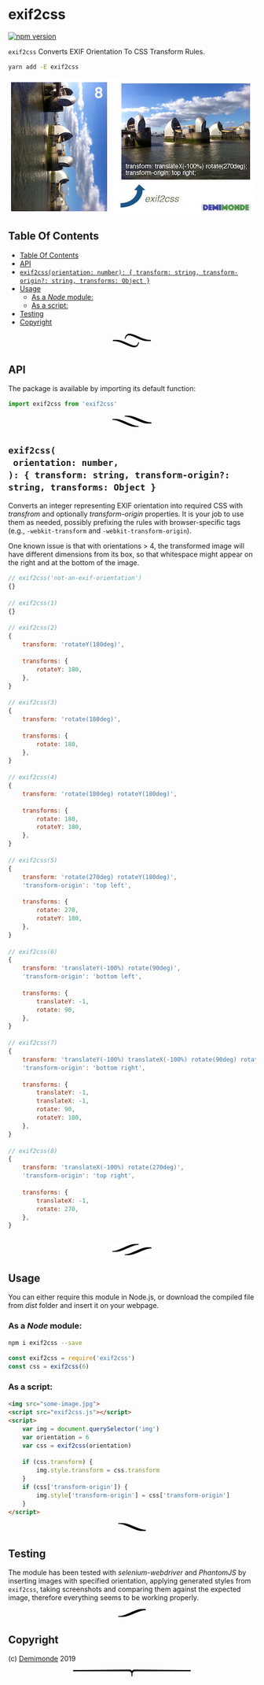 # exif2css

[![npm version](https://badge.fury.io/js/exif2css.svg)](https://npmjs.org/package/exif2css)

`exif2css` Converts EXIF Orientation To CSS Transform Rules.

```sh
yarn add -E exif2css
```

![exif2css](exif2css.jpg)

## Table Of Contents

- [Table Of Contents](#table-of-contents)
- [API](#api)
- [`exif2css(orientation: number): { transform: string, transform-origin?: string, transforms: Object }`](#exif2cssorientation-number--transform-string-transform-origin-string-transforms-object-)
- [Usage](#usage)
  * [As a _Node_ module:](#as-a-_node_-module)
  * [As a script:](#as-a-script)
- [Testing](#testing)
- [Copyright](#copyright)

<p align="center"><a href="#table-of-contents"><img src=".documentary/section-breaks/0.svg?sanitize=true"></a></p>

## API

The package is available by importing its default function:

```js
import exif2css from 'exif2css'
```

<p align="center"><a href="#table-of-contents"><img src=".documentary/section-breaks/1.svg?sanitize=true"></a></p>

## `exif2css(`<br/>&nbsp;&nbsp;`orientation: number,`<br/>`): { transform: string, transform-origin?: string, transforms: Object }`

Converts an integer representing EXIF orientation into required CSS with _transfrom_ and
optionally _transform-origin_ properties. It is your job to use them as needed, possibly prefixing
the rules with browser-specific tags (e.g., `-webkit-transform` and `-webkit-transform-origin`).

One known issue is that with orientations > 4, the transformed image will have different dimensions from
its box, so that whitespace might appear on the right and at the bottom of the image.

```js
// exif2css('not-an-exif-orientation')
{}

// exif2css(1)
{}

// exif2css(2)
{
    transform: 'rotateY(180deg)',

    transforms: {
        rotateY: 180,
    },
}

// exif2css(3)
{
    transform: 'rotate(180deg)',

    transforms: {
        rotate: 180,
    },
}

// exif2css(4)
{
    transform: 'rotate(180deg) rotateY(180deg)',

    transforms: {
        rotate: 180,
        rotateY: 180,
    },
}

// exif2css(5)
{
    transform: 'rotate(270deg) rotateY(180deg)',
    'transform-origin': 'top left',

    transforms: {
        rotate: 270,
        rotateY: 180,
    },
}

// exif2css(6)
{
    transform: 'translateY(-100%) rotate(90deg)',
    'transform-origin': 'bottom left',

    transforms: {
        translateY: -1,
        rotate: 90,
    },
}

// exif2css(7)
{
    transform: 'translateY(-100%) translateX(-100%) rotate(90deg) rotateY(180deg)',
    'transform-origin': 'bottom right',

    transforms: {
        translateY: -1,
        translateX: -1,
        rotate: 90,
        rotateY: 180,
    },
}

// exif2css(8)
{
    transform: 'translateX(-100%) rotate(270deg)',
    'transform-origin': 'top right',

    transforms: {
        translateX: -1,
        rotate: 270,
    },
}
```
```

```

<p align="center"><a href="#table-of-contents"><img src=".documentary/section-breaks/2.svg?sanitize=true"></a></p>

## Usage

You can either require this module in Node.js, or download the compiled file from _dist_ folder
and insert it on your webpage.

### As a _Node_ module:

```bash
npm i exif2css --save
```

```js
const exif2css = require('exif2css')
const css = exif2css(6)
```

### As a script:

```html
<img src="some-image.jpg">
<script src="exif2css.js"></script>
<script>
    var img = document.querySelector('img')
    var orientation = 6
    var css = exif2css(orientation)

    if (css.transform) {
        img.style.transform = css.transform
    }
    if (css['transform-origin']) {
        img.style['transform-origin'] = css['transform-origin']
    }
</script>
```

<p align="center"><a href="#table-of-contents"><img src=".documentary/section-breaks/3.svg?sanitize=true"></a></p>

## Testing

The module has been tested with _selenium-webdriver_ and _PhantomJS_ by inserting images with
specified orientation, applying generated styles from `exif2css`, taking screenshots and comparing
them against the expected image, therefore everything seems to be working properly.

<p align="center"><a href="#table-of-contents"><img src=".documentary/section-breaks/4.svg?sanitize=true"></a></p>

## Copyright

(c) [Demimonde][1] 2019

[1]: https://demimonde.cc

<p align="center"><a href="#table-of-contents"><img src=".documentary/section-breaks/-1.svg?sanitize=true"></a></p>